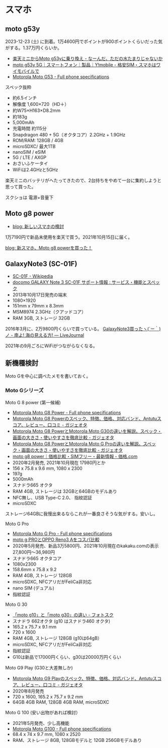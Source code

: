 # スマホ

## moto g53y

2023-12-23 (土) に到着。1万4600円でポイントが900ポイントくらいだった気がする。1.37万円くらいか。

- [楽天ミニからMoto g53yに乗り換え - なーんだ、ただの水たまりじゃないか](https://karino2.github.io/2023/12/28/bye_rakuten_mini_hello_moto_g53y.html)
- [moto g53y 5G｜スマートフォン｜製品｜Y!mobile - 格安SIM・スマホはワイモバイルで](https://www.ymobile.jp/lineup/motog53y/)  
- [Motorola Moto G53 - Full phone specifications](https://www.gsmarena.com/motorola_moto_g53-12028.php)

スペック抜粋

- 約6.5インチ
- 解像度 	1,600×720（HD＋）
- 約W75×H163×D8.2mm
- 約183g
- 5,000mAh
- 充電時間 約115分
- Snapdragon 480 + 5G（オクタコア）2.2GHz + 1.9GHz
- ROM/RAM: 128GB / 4GB
- microSDXC/ 最大1TB
- nanoSIM / eSIM
- 5G / LTE / AXGP
- おさいふケータイ
- WiFiは2.4GHzと5GHz

楽天ミニのバッテリがへたってきたので、2台持ちをやめて一台に集約しようと思って買った。

スクショは 電源+音量下

## Moto g8 power

- [blog: 新しいスマホの検討](https://karino2.github.io/2021/09/23/new_phone_candidate.html)


1万7190円で新品未使用を楽天で買う。2021年10月15日に届く。

[blog: 新スマホ、Moto g8 powerを買った！](https://karino2.github.io/2021/10/15/moto_g8_power_newphone.html)

## GalaxyNote3 (SC-01F)

- [SC-01F - Wikipedia](https://ja.wikipedia.org/wiki/SC-01F)
- [docomo GALAXY Note 3 SC-01F サポート情報 : サービス・機能とスペック](https://www.nttdocomo.co.jp/support/product/sc01f/spec.html)
- 2013年10月17日発売の端末
- 1080×1920
- 151mm x 79mm x 8.3mm
- MSM8974 2.3GHz（クアッドコア）
- RAM 3GB, ストレージ 32GB

2016年3月に、2万9800円くらいで買っている。 [GalaxyNote3買ったヽ(´ー｀)ノ - 南よ! 海の見える方! — LiveJournal](https://karino2.livejournal.com/394344.html)

2021年の9月ごろにWiFiがつながらなくなる。

## 新機種検討

Moto Gを中心に調べたメモを書いておく。

### Moto Gシリーズ

Moto G 8 power (第一候補)
- [Motorola Moto G8 Power - Full phone specifications](https://www.gsmarena.com/motorola_moto_g8_power-10052.php)
- [Motorola Moto G8 Powerのスペック、特徴、価格、対応バンド、Antutuスコア、レビュー、口コミ - ガジェオタ](https://gajeota.com/device/motorola-moto-g-power)
- [Motorola Moto G8 PowerとMotorola Moto G30の違いを解説。スペック・画面の大きさ・使いやすさを徹底比較 - ガジェオタ](https://gajeota.com/compare/motorola-moto-g-power,motorola-moto-g30)
- [Motorola Moto G8 PowerとMotorola Moto G Proの違いを解説。スペック・画面の大きさ・使いやすさを徹底比較 - ガジェオタ](https://gajeota.com/compare/motorola-moto-g-power,motorola-moto-g-pro)
- [moto g8 power｜価格比較・SIMフリー・最新情報 - 価格.com](https://kakaku.com/keitai/smartphone/model/M0000000780/)
- 2020年2月発売, 2021年10月現在 17980円とか
- 156 x 75.8 x 9.6 mm, 1080 x 2300
- 197g
- 5000mAh
- スナドラ665 オクタ
- RAM 4GB, ストレージは 32GBと64GBのモデルあり
- NFC無し、USB Type-C 2.0、 指紋認証
- microSDXC

ストレージ64GBに我慢出来るならこれが一番良さそうな気がする。安いし。

Moto G Pro

- [Motorola Moto G Pro - Full phone specifications](https://www.gsmarena.com/motorola_moto_g_pro-10269.php)
- [moto g PROとOPPO Reno3 Aをコスパ比較](https://momenttech.tokyo/moto-g-pro-oppo-reno3-a/)
- 2020年5月発売、新品3万5800円、2021年10月現在のkakaku.comの表示 27,800円～36,980円
- スナドラ665 オクタコア
- 1080x2300
- 158.6mm x 75.8 x 9.2
- RAM 4GB, ストレージ 128GB
- microSDXC, NFCアリだがFeliCa非対応
- nano SIM (デュアル)
- 指紋認証


Moto G 30

- [「moto g10」と「moto g30」の違い - フォトスク](https://photosku.com/archives/4486/)
- スナドラ 662オクタ (g10 はスナドラ460 オクタ)
- 165.2 x 75.7 x 9.1 mm
- 720 x 1600
- RAM 4GB, ストレージ 128GB (g10は64gB）
- microSDXC, NFCアリだがFeliCa非対応
- 指紋認証
- G10は新品で17000円くらい、g30は20000万円くらい

Moto G9 Play (G30と大差無しか)

- [Motorola Moto G9 Playのスペック、特徴、価格、対応バンド、Antutuスコア、レビュー、口コミ - ガジェオタ](https://gajeota.com/device/motorola-moto-g9-play)
- 2020年8月発売
- 720 x 1600, 165.2 x 75.7 x 9.2 mm 
- 64GB 4GB RAM, 128GB 4GB RAM, microSDXC

Moto G 100 (安い出物があれば検討）

- 2021年5月発売、少し高機能
- [Motorola Moto G100 - Full phone specifications](https://www.gsmarena.com/motorola_moto_g100-10791.php)
- 68.4 x 74 x 9.7 mm, 1080 x 2520
- RAM、ストレージ 8GB, 128GBモデルと 12GB 256GBモデルあり


